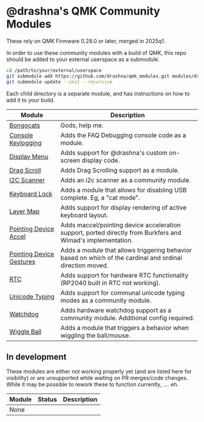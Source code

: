 # @drashna's QMK Community Modules

These rely on QMK Firmware 0.28.0 or later, merged in 2025q1.

In order to use these community modules with a build of QMK, this repo should be added to your external userspace as a submodule.

```sh
cd /path/to/your/external/userspace
git submodule add https://github.com/drashna/qmk_modules.git modules/drashna
git submodule update --init --recursive
```

Each child directory is a separate module, and has instructions on how to add it to your build.

| Module                                                  | Description                                                                                                 |
| ------------------------------------------------------- | ----------------------------------------------------------------------------------------------------------- |
| [Bongocats](./bongocats)                                | Gods, help me.                                                                                              |
| [Console Keylogging](./console_keylogging/)             | Adds the FAQ Debugging console code as a module.                                                            |
| [Display Menu](./display_menu/)                         | Adds support for @drashna's custom on-screen display code.                                                  |
| [Drag Scroll](./drag_scroll/)                           | Adds Drag Scrolling support as a module.                                                                    |
| [I2C Scanner](./i2c_scanner/)                           | Adds an i2c scanner as a community module.                                                                  |
| [Keyboard Lock](./keyboard_lock/)                       | Adds a module that allows for disabling USB complete. Eg, a "cat mode".                                     |
| [Layer Map](./layer_map/)                               | Adds support for display rendering of active keyboard layout.                                               |
| [Pointing Device Accel](./pointing_device_accel/)       | Adds maccel/pointing device acceleration support, ported directly from Burkfers and Wimad's implementation. |
| [Pointing Device Gestures](./pointing_device_gestures/) | Adds a module that allows triggering behavior based on which of the cardinal and ordinal direction moved.   |
| [RTC](./rtc/)                                           | Adds support for hardware RTC functionality (RP2040 built in RTC not working).                              |
| [Unicode Typing](./unicode_typing/)                     | Adds support for communal unicode typing modes as a community module.                                       |
| [Watchdog](./watchdog/)                                 | Adds hardware watchdog support as a community module. Additional config required.                           |
| [Wiggle Ball](./wiggle_ball/)                           | Adds a module that triggers a behavior when wiggling the ball/mouse.                                        |

## In development

These modules are either not working properly yet (and are listed here for visibility) or are unsupported while waiting on PR merges/code changes. While it may be possible to rework these to function currently, .... eh.

| Module | Status | Description |
| ------ | ------ | ----------- |
| None   |        |             |
